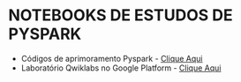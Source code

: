 # NOTEBOOKS DE ESTUDOS DE PYSPARK

- Códigos de aprimoramento Pyspark - [Clique Aqui](/Dataframe)
- Laboratório Qwiklabs no Google Platform - [Clique Aqui](/GCP)

